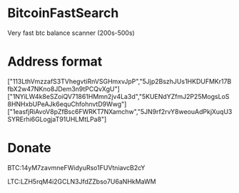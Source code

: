 # BitcoinFastSearch
Very fast btc balance scanner (200s-500s)


# Address format
["113LthVmzzafS3TVhegvtiRnVSGHmxvJpP","5Jjp2BszhJUs1HKDUFMKr17BfbX2w47NKno8JDem3n9tPCQvXgU"]
["1NYiLW4k8eSZoiQV71861HMmn2jv4La3d","5KUENdYZfmJ2P25MogsLoS8HNHxbUPeAJk6equChfohnvtD9Wwg"]
["1easfjRiAvoV8pZfBsc6FWRKT7NXamchw","5JN9rf2rvY8weouAdPkjXuqU3SYRErhi6GLogjaT91UHLMtLPa8"]


# Donate
BTC:14yM7zavmneFWidyuRso1FUVtniavcB2cY

LTC:LZH5rqM4i2GCLN3JfdZZbso7U6aNHkMaWM
